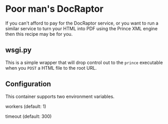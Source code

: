 # Poor man's DocRaptor

If you can't afford to pay for the DocRaptor service, or you want to run
a similar service to turn your HTML into PDF using the Prince XML engine
then this recipe may be for you.

## wsgi.py

This is a simple wrapper that will drop control out to the ``prince``
executable when you ``POST`` a HTML file to the root URL.

## Configuration

This container supports two environment variables.

  workers (default: 1)

  timeout (default: 300)

